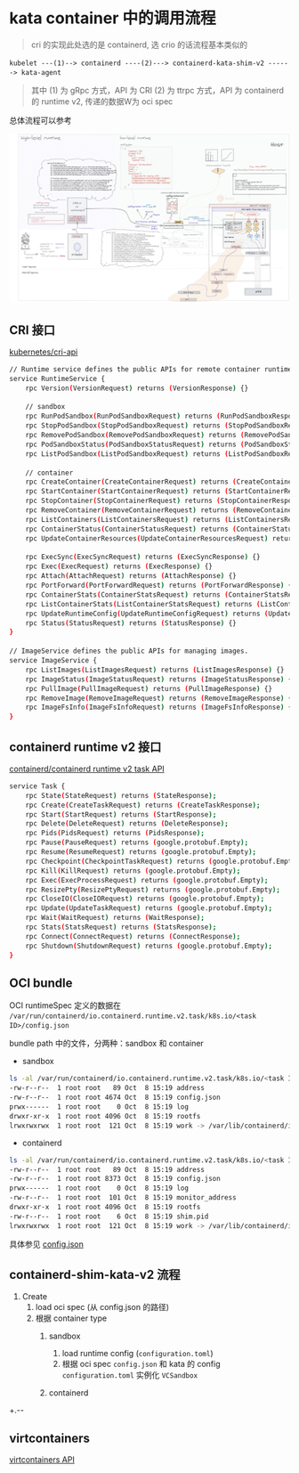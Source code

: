 # kata container 中的调用流程
> cri 的实现此处选的是  containerd, 选 crio 的话流程基本类似的

`kubelet ---(1)--> containerd ----(2)---> containerd-kata-shim-v2 ------> kata-agent`
> 其中 (1) 为 gRpc 方式，API 为 CRI
> (2) 为 ttrpc 方式，API 为 containerd 的 runtime v2, 传递的数据W为  oci spec

总体流程可以参考 

![](images/katacontainers-e2e-with-bg.jpeg)

## CRI 接口

[kubernetes/cri-api](https://github.com/kubernetes/cri-api/blob/master/pkg/apis/runtime/v1/api.proto)

```bash
// Runtime service defines the public APIs for remote container runtimes
service RuntimeService {
    rpc Version(VersionRequest) returns (VersionResponse) {}
	
	// sandbox
    rpc RunPodSandbox(RunPodSandboxRequest) returns (RunPodSandboxResponse) {}
    rpc StopPodSandbox(StopPodSandboxRequest) returns (StopPodSandboxResponse) {}
    rpc RemovePodSandbox(RemovePodSandboxRequest) returns (RemovePodSandboxResponse) {}
    rpc PodSandboxStatus(PodSandboxStatusRequest) returns (PodSandboxStatusResponse) {}
    rpc ListPodSandbox(ListPodSandboxRequest) returns (ListPodSandboxResponse) {}
	
	// container
    rpc CreateContainer(CreateContainerRequest) returns (CreateContainerResponse) {}
    rpc StartContainer(StartContainerRequest) returns (StartContainerResponse) {}
    rpc StopContainer(StopContainerRequest) returns (StopContainerResponse) {}
    rpc RemoveContainer(RemoveContainerRequest) returns (RemoveContainerResponse) {}
    rpc ListContainers(ListContainersRequest) returns (ListContainersResponse) {}
    rpc ContainerStatus(ContainerStatusRequest) returns (ContainerStatusResponse) {}
    rpc UpdateContainerResources(UpdateContainerResourcesRequest) returns (UpdateContainerResourcesResponse) {}

    rpc ExecSync(ExecSyncRequest) returns (ExecSyncResponse) {}
    rpc Exec(ExecRequest) returns (ExecResponse) {}
    rpc Attach(AttachRequest) returns (AttachResponse) {}
    rpc PortForward(PortForwardRequest) returns (PortForwardResponse) {}
    rpc ContainerStats(ContainerStatsRequest) returns (ContainerStatsResponse) {}
    rpc ListContainerStats(ListContainerStatsRequest) returns (ListContainerStatsResponse) {}
    rpc UpdateRuntimeConfig(UpdateRuntimeConfigRequest) returns (UpdateRuntimeConfigResponse) {}
    rpc Status(StatusRequest) returns (StatusResponse) {}
}

// ImageService defines the public APIs for managing images.
service ImageService {
    rpc ListImages(ListImagesRequest) returns (ListImagesResponse) {}
    rpc ImageStatus(ImageStatusRequest) returns (ImageStatusResponse) {}
    rpc PullImage(PullImageRequest) returns (PullImageResponse) {}
    rpc RemoveImage(RemoveImageRequest) returns (RemoveImageResponse) {}
    rpc ImageFsInfo(ImageFsInfoRequest) returns (ImageFsInfoResponse) {}
}
```


## containerd runtime v2 接口
[containerd/containerd runtime v2 task API](https://github.com/containerd/containerd/blob/main/runtime/v2/task/shim.proto)

```bash
service Task {
	rpc State(StateRequest) returns (StateResponse);
	rpc Create(CreateTaskRequest) returns (CreateTaskResponse);
	rpc Start(StartRequest) returns (StartResponse);
	rpc Delete(DeleteRequest) returns (DeleteResponse);
	rpc Pids(PidsRequest) returns (PidsResponse);
	rpc Pause(PauseRequest) returns (google.protobuf.Empty);
	rpc Resume(ResumeRequest) returns (google.protobuf.Empty);
	rpc Checkpoint(CheckpointTaskRequest) returns (google.protobuf.Empty);
	rpc Kill(KillRequest) returns (google.protobuf.Empty);
	rpc Exec(ExecProcessRequest) returns (google.protobuf.Empty);
	rpc ResizePty(ResizePtyRequest) returns (google.protobuf.Empty);
	rpc CloseIO(CloseIORequest) returns (google.protobuf.Empty);
	rpc Update(UpdateTaskRequest) returns (google.protobuf.Empty);
	rpc Wait(WaitRequest) returns (WaitResponse);
	rpc Stats(StatsRequest) returns (StatsResponse);
	rpc Connect(ConnectRequest) returns (ConnectResponse);
	rpc Shutdown(ShutdownRequest) returns (google.protobuf.Empty);
}
```


## OCI bundle

OCI runtimeSpec 定义的数据在 `/var/run/containerd/io.containerd.runtime.v2.task/k8s.io/<task ID>/config.json`

bundle path 中的文件，分两种：sandbox 和 container

- sandbox

```bash
ls -al /var/run/containerd/io.containerd.runtime.v2.task/k8s.io/<task ID>/
-rw-r--r--  1 root root   89 Oct  8 15:19 address
-rw-r--r--  1 root root 4674 Oct  8 15:19 config.json
prwx------  1 root root    0 Oct  8 15:19 log
drwxr-xr-x  1 root root 4096 Oct  8 15:19 rootfs
lrwxrwxrwx  1 root root  121 Oct  8 15:19 work -> /var/lib/containerd/io.containerd.runtime.v2.task/k8s.io/08ea62447079a5b95d6493d82a5d0253fda5b03130abab74d400e45bba725511
```

- containerd

```bash
ls -al /var/run/containerd/io.containerd.runtime.v2.task/k8s.io/<task ID>/
-rw-r--r--  1 root root   89 Oct  8 15:19 address
-rw-r--r--  1 root root 8373 Oct  8 15:19 config.json
prwx------  1 root root    0 Oct  8 15:19 log
-rw-r--r--  1 root root  101 Oct  8 15:19 monitor_address
drwxr-xr-x  1 root root 4096 Oct  8 15:19 rootfs
-rw-r--r--  1 root root    6 Oct  8 15:19 shim.pid
lrwxrwxrwx  1 root root  121 Oct  8 15:19 work -> /var/lib/containerd/io.containerd.runtime.v2.task/k8s.io/42c9241c910025e35858d44af039b94f58732f77876f2c1ef99c7a3a65bfd33c
```

具体参见 [config.json](data/config(oci%20spec).json)

## containerd-shim-kata-v2 流程

1. Create 
   1. load oci spec (从 config.json 的路径)
   2. 根据 container type
      1. sandbox
         1. load  runtime config (`configuration.toml`)
         2. 根据 oci spec `config.json` 和 kata 的 config `configuration.toml` 实例化 `VCSandbox`

      2. containerd
      
+.--
## virtcontainers


[virtcontainers API](https://github.com/kata-containers/kata-containers/blob/main/src/runtime/virtcontainers/documentation/api/1.0/api.md)
